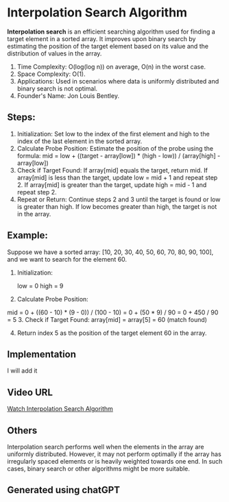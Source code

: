 # Interpolation Search Algorithm

**Interpolation search** is an efficient searching algorithm used for finding a target element in a sorted array. It improves upon binary search by estimating the position of the target element based on its value and the distribution of values in the array.

1. Time Complexity: O(log(log n)) on average, O(n) in the worst case.
2. Space Complexity: O(1).
3. Applications: Used in scenarios where data is uniformly distributed and binary search is not optimal.
4. Founder's Name: Jon Louis Bentley.


## Steps:
1. Initialization: Set low to the index of the first element and high to the index of the last element in the sorted array.
2. Calculate Probe Position: Estimate the position of the probe using the formula:
   mid = low + ((target - array[low]) * (high - low)) / (array[high] - array[low])
3. Check if Target Found:
	If array[mid] equals the target, return mid.
	If array[mid] is less than the target, update low = mid + 1 and repeat step 2.
	If array[mid] is greater than the target, update high = mid - 1 and repeat step 2.
4. Repeat or Return: Continue steps 2 and 3 until the target is found or low is greater than high. If low becomes greater than high, the target is not in the array.

## Example:
Suppose we have a sorted array: [10, 20, 30, 40, 50, 60, 70, 80, 90, 100], and we want to search for the element 60.

1. Initialization:

	low = 0
	high = 9
2. Calculate Probe Position:

mid = 0 + ((60 - 10) * (9 - 0)) / (100 - 10)
    = 0 + (50 * 9) / 90
    = 0 + 450 / 90
    = 5
3. Check if Target Found:
	array[mid] = array[5] = 60 (match found)

4. Return index 5 as the position of the target element 60 in the array.

## Implementation

I will add it

## Video URL 

[Watch Interpolation Search Algorithm](https://www.youtube.com/watch?v=YSVS5GG1JuI)

## Others 

Interpolation search performs well when the elements in the array are uniformly distributed. However, it may not perform optimally if the array has irregularly spaced elements or is heavily weighted towards one end. In such cases, binary search or other algorithms might be more suitable.


## Generated using chatGPT
